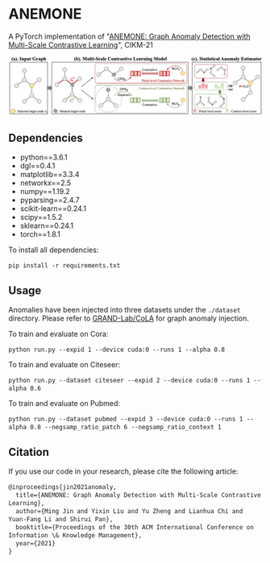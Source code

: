 # ANEMONE

A PyTorch implementation of "[ANEMONE: Graph Anomaly Detection with Multi-Scale Contrastive Learning](https://shiruipan.github.io/publication/cikm-21-jin/)", CIKM-21

<p align="center">
<img src="./ANEMONE.png" width="1200">
</p>

## Dependencies
+ python==3.6.1
+ dgl==0.4.1
+ matplotlib==3.3.4
+ networkx==2.5
+ numpy==1.19.2
+ pyparsing==2.4.7
+ scikit-learn==0.24.1
+ scipy==1.5.2
+ sklearn==0.24.1
+ torch==1.8.1

To install all dependencies:
```
pip install -r requirements.txt
```

## Usage
Anomalies have been injected into three datasets under the `./dataset` directory. 
Please refer to [GRAND-Lab/CoLA](https://github.com/GRAND-Lab/CoLA) for graph anomaly injection.

To train and evaluate on Cora:
```
python run.py --expid 1 --device cuda:0 --runs 1 --alpha 0.8
```
To train and evaluate on Citeseer:
```
python run.py --dataset citeseer --expid 2 --device cuda:0 --runs 1 --alpha 0.6
```
To train and evaluate on Pubmed:
```
python run.py --dataset pubmed --expid 3 --device cuda:0 --runs 1 --alpha 0.8 --negsamp_ratio_patch 6 --negsamp_ratio_context 1
```

## Citation
If you use our code in your research, please cite the following article:
```
@inproceedings{jin2021anomaly,
  title={ANEMONE: Graph Anomaly Detection with Multi-Scale Contrastive Learning},
  author={Ming Jin and Yixin Liu and Yu Zheng and Lianhua Chi and Yuan-Fang Li and Shirui Pan},
  booktitle={Proceedings of the 30th ACM International Conference on Information \& Knowledge Management},
  year={2021}
}
```
